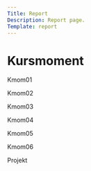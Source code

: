 ```yaml
---
Title: Report
Description: Report page.
Template: report
---
```


Kursmoment
==========================

<div class="kmom-box">
    <p>Kmom01</p>
    <a href="report/kmom01"><i class="far fa-arrow-alt-circle-right"></i></a>
</div>

<div class="kmom-box">
    <p>Kmom02</p>
    <a href="report/kmom02"><i class="far fa-arrow-alt-circle-right"></i></a>
</div>

<div class="kmom-box">
    <p>Kmom03</p>
    <a href="report/kmom03"><i class="far fa-arrow-alt-circle-right"></i></a>
</div>

<div class="kmom-box">
    <p>Kmom04</p>
    <a href="report/kmom04"><i class="far fa-arrow-alt-circle-right"></i></a>
</div>

<div class="kmom-box">
    <p>Kmom05</p>
    <a href="report/kmom05"><i class="far fa-arrow-alt-circle-right"></i></a>
</div>

<div class="kmom-box">
    <p>Kmom06</p>
    <a href="report/kmom06"><i class="far fa-arrow-alt-circle-right"></i></a>
</div>

<div class="kmom-box project">
    <p>Projekt</p>
    <a href="report/kmom07"><i class="far fa-arrow-alt-circle-right"></i></a>
</div>
